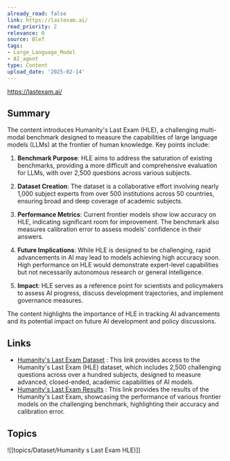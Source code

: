 ```yaml
---
already_read: false
link: https://lastexam.ai/
read_priority: 2
relevance: 0
source: Blef
tags:
- Large_Language_Model
- AI_agent
type: Content
upload_date: '2025-02-14'
---
```


https://lastexam.ai/
## Summary

The content introduces Humanity's Last Exam (HLE), a challenging multi-modal benchmark designed to measure the capabilities of large language models (LLMs) at the frontier of human knowledge. Key points include:

1. **Benchmark Purpose**: HLE aims to address the saturation of existing benchmarks, providing a more difficult and comprehensive evaluation for LLMs, with over 2,500 questions across various subjects.

2. **Dataset Creation**: The dataset is a collaborative effort involving nearly 1,000 subject experts from over 500 institutions across 50 countries, ensuring broad and deep coverage of academic subjects.

3. **Performance Metrics**: Current frontier models show low accuracy on HLE, indicating significant room for improvement. The benchmark also measures calibration error to assess models' confidence in their answers.

4. **Future Implications**: While HLE is designed to be challenging, rapid advancements in AI may lead to models achieving high accuracy soon. High performance on HLE would demonstrate expert-level capabilities but not necessarily autonomous research or general intelligence.

5. **Impact**: HLE serves as a reference point for scientists and policymakers to assess AI progress, discuss development trajectories, and implement governance measures.

The content highlights the importance of HLE in tracking AI advancements and its potential impact on future AI development and policy discussions.
## Links

- [Humanity's Last Exam Dataset](https://huggingface.co/datasets/cais/hle) : This link provides access to the Humanity's Last Exam (HLE) dataset, which includes 2,500 challenging questions across over a hundred subjects, designed to measure advanced, closed-ended, academic capabilities of AI models.
- [Humanity's Last Exam Results](https://scale.com/blog/humanitys-last-exam-results) : This link provides the results of the Humanity's Last Exam, showcasing the performance of various frontier models on the challenging benchmark, highlighting their accuracy and calibration error.

## Topics

![[topics/Dataset/Humanity s Last Exam HLE)]]